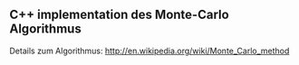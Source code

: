 ## C++ implementation des Monte-Carlo Algorithmus

Details zum Algorithmus: http://en.wikipedia.org/wiki/Monte_Carlo_method

